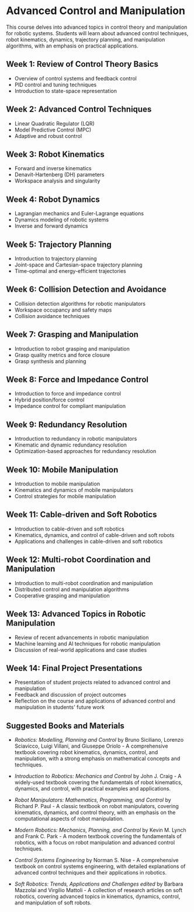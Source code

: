 # Advanced Control and Manipulation

This course delves into advanced topics in control theory and
manipulation for robotic systems. Students will learn about advanced
control techniques, robot kinematics, dynamics, trajectory planning,
and manipulation algorithms, with an emphasis on practical
applications.

## Week 1: Review of Control Theory Basics

*    Overview of control systems and feedback control
*    PID control and tuning techniques
*    Introduction to state-space representation

## Week 2: Advanced Control Techniques

*    Linear Quadratic Regulator (LQR)
*    Model Predictive Control (MPC)
*    Adaptive and robust control

## Week 3: Robot Kinematics

*    Forward and inverse kinematics
*    Denavit-Hartenberg (DH) parameters
*    Workspace analysis and singularity

## Week 4: Robot Dynamics

*    Lagrangian mechanics and Euler-Lagrange equations
*    Dynamics modeling of robotic systems
*    Inverse and forward dynamics

## Week 5: Trajectory Planning

*    Introduction to trajectory planning
*    Joint-space and Cartesian-space trajectory planning
*    Time-optimal and energy-efficient trajectories

## Week 6: Collision Detection and Avoidance

*    Collision detection algorithms for robotic manipulators
*    Workspace occupancy and safety maps
*    Collision avoidance techniques

## Week 7: Grasping and Manipulation

*    Introduction to robot grasping and manipulation
*    Grasp quality metrics and force closure
*    Grasp synthesis and planning

## Week 8: Force and Impedance Control

*    Introduction to force and impedance control
*    Hybrid position/force control
*    Impedance control for compliant manipulation

## Week 9: Redundancy Resolution

*    Introduction to redundancy in robotic manipulators
*    Kinematic and dynamic redundancy resolution
*    Optimization-based approaches for redundancy resolution

## Week 10: Mobile Manipulation

*    Introduction to mobile manipulation
*    Kinematics and dynamics of mobile manipulators
*    Control strategies for mobile manipulation

## Week 11: Cable-driven and Soft Robotics

*    Introduction to cable-driven and soft robotics
*    Kinematics, dynamics, and control of cable-driven and soft robots
*    Applications and challenges in cable-driven and soft robotics

## Week 12: Multi-robot Coordination and Manipulation

*    Introduction to multi-robot coordination and manipulation
*    Distributed control and manipulation algorithms
*    Cooperative grasping and manipulation

## Week 13: Advanced Topics in Robotic Manipulation

*    Review of recent advancements in robotic manipulation
*    Machine learning and AI techniques for robotic manipulation
*    Discussion of real-world applications and case studies

## Week 14: Final Project Presentations

*    Presentation of student projects related to advanced control and manipulation
*    Feedback and discussion of project outcomes
*    Reflection on the course and applications of advanced control and manipulation in students' future work

## Suggested Books and Materials

*    _Robotics: Modelling, Planning and Control_ by Bruno Siciliano,
     Lorenzo Sciavicco, Luigi Villani, and Giuseppe Oriolo - A
     comprehensive textbook covering robot kinematics, dynamics,
     control, and manipulation, with a strong emphasis on mathematical
     concepts and techniques.

*    _Introduction to Robotics: Mechanics and Control_ by John
     J. Craig - A widely-used textbook covering the fundamentals of
     robot kinematics, dynamics, and control, with practical examples
     and applications.

*    _Robot Manipulators: Mathematics, Programming, and Control_ by
     Richard P. Paul - A classic textbook on robot manipulators,
     covering kinematics, dynamics, and control theory, with an
     emphasis on the computational aspects of robot manipulation.

*    _Modern Robotics: Mechanics, Planning, and Control_ by Kevin
     M. Lynch and Frank C. Park - A modern textbook covering the
     fundamentals of robotics, with a focus on robot manipulation and
     advanced control techniques.

*    _Control Systems Engineering_ by Norman S. Nise - A comprehensive
     textbook on control systems engineering, with detailed
     explanations of advanced control techniques and their
     applications in robotics.

*    _Soft Robotics: Trends, Applications and Challenges edited_ by
     Barbara Mazzolai and Virgilio Mattoli - A collection of research
     articles on soft robotics, covering advanced topics in
     kinematics, dynamics, control, and manipulation of soft robots.
